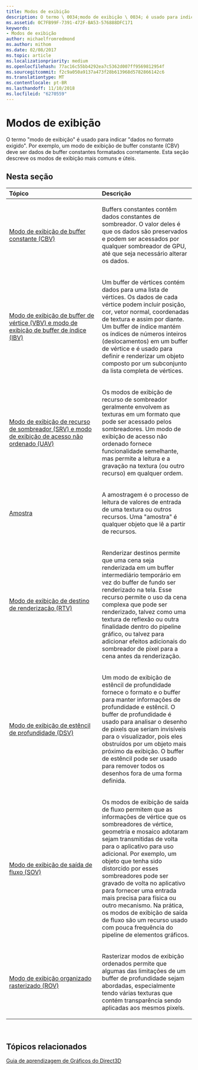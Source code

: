 ```yaml
---
title: Modos de exibição
description: O termo \ 0034;modo de exibição \ 0034; é usado para indicar \ 0034;dados no formato exigido \ 0034;. Por exemplo, um modo de exibição de buffer constante (CBV) deve ser dados de buffer constantes formatados corretamente. Esta seção descreve os modos de exibição mais comuns e úteis.
ms.assetid: 0C7FB99F-7391-472F-BA53-576888DFC171
keywords:
- Modos de exibição
author: michaelfromredmond
ms.author: mithom
ms.date: 02/08/2017
ms.topic: article
ms.localizationpriority: medium
ms.openlocfilehash: 77ac16c55bb4292ea7c5362d007ff9569812954f
ms.sourcegitcommit: f2c9a050a9137a473f28b613968d5782866142c6
ms.translationtype: MT
ms.contentlocale: pt-BR
ms.lasthandoff: 11/10/2018
ms.locfileid: "6270559"
---
```

# <a name="views"></a>Modos de exibição


O termo "modo de exibição" é usado para indicar "dados no formato exigido". Por exemplo, um modo de exibição de buffer constante (CBV) deve ser dados de buffer constantes formatados corretamente. Esta seção descreve os modos de exibição mais comuns e úteis.

## <a name="span-idin-this-sectionspanin-this-section"></a><span id="in-this-section"></span>Nesta seção


<table>
<colgroup>
<col width="50%" />
<col width="50%" />
</colgroup>
<thead>
<tr class="header">
<th align="left">Tópico</th>
<th align="left">Descrição</th>
</tr>
</thead>
<tbody>
<tr class="odd">
<td align="left"><p><a href="constant-buffer-view--cbv-.md">Modo de exibição de buffer constante (CBV)</a></p></td>
<td align="left"><p>Buffers constantes contêm dados constantes de sombreador. O valor deles é que os dados são preservados e podem ser acessados por qualquer sombreador de GPU, até que seja necessário alterar os dados.</p></td>
</tr>
<tr class="even">
<td align="left"><p><a href="vertex-buffer-view--vbv-.md">Modo de exibição de buffer de vértice (VBV) e modo de exibição de buffer de índice (IBV)</a></p></td>
<td align="left"><p>Um buffer de vértices contém dados para uma lista de vértices. Os dados de cada vértice podem incluir posição, cor, vetor normal, coordenadas de textura e assim por diante. Um buffer de índice mantém os índices de números inteiros (deslocamentos) em um buffer de vértice e é usado para definir e renderizar um objeto composto por um subconjunto da lista completa de vértices.</p></td>
</tr>
<tr class="odd">
<td align="left"><p><a href="shader-resource-view--srv-.md">Modo de exibição de recurso de sombreador (SRV) e modo de exibição de acesso não ordenado (UAV)</a></p></td>
<td align="left"><p>Os modos de exibição de recurso de sombreador geralmente envolvem as texturas em um formato que pode ser acessado pelos sombreadores. Um modo de exibição de acesso não ordenado fornece funcionalidade semelhante, mas permite a leitura e a gravação na textura (ou outro recurso) em qualquer ordem.</p></td>
</tr>
<tr class="even">
<td align="left"><p><a href="sampler.md">Amostra</a></p></td>
<td align="left"><p>A amostragem é o processo de leitura de valores de entrada de uma textura ou outros recursos. Uma &quot;amostra&quot; é qualquer objeto que lê a partir de recursos.</p></td>
</tr>
<tr class="odd">
<td align="left"><p><a href="render-target-view--rtv-.md">Modo de exibição de destino de renderização (RTV)</a></p></td>
<td align="left"><p>Renderizar destinos permite que uma cena seja renderizada em um buffer intermediário temporário em vez do buffer de fundo ser renderizado na tela. Esse recurso permite o uso da cena complexa que pode ser renderizado, talvez como uma textura de reflexão ou outra finalidade dentro do pipeline gráfico, ou talvez para adicionar efeitos adicionais do sombreador de pixel para a cena antes da renderização.</p></td>
</tr>
<tr class="even">
<td align="left"><p><a href="depth-stencil-view--dsv-.md">Modo de exibição de estêncil de profundidade (DSV)</a></p></td>
<td align="left"><p>Um modo de exibição de estêncil de profundidade fornece o formato e o buffer para manter informações de profundidade e estêncil. O buffer de profundidade é usado para analisar o desenho de pixels que seriam invisíveis para o visualizador, pois eles obstruídos por um objeto mais próximo da exibição. O buffer de estêncil pode ser usado para remover todos os desenhos fora de uma forma definida.</p></td>
</tr>
<tr class="odd">
<td align="left"><p><a href="stream-output-view--sov-.md">Modo de exibição de saída de fluxo (SOV)</a></p></td>
<td align="left"><p>Os modos de exibição de saída de fluxo permitem que as informações de vértice que os sombreadores de vértice, geometria e mosaico adotaram sejam transmitidas de volta para o aplicativo para uso adicional. Por exemplo, um objeto que tenha sido distorcido por esses sombreadores pode ser gravado de volta no aplicativo para fornecer uma entrada mais precisa para física ou outro mecanismo. Na prática, os modos de exibição de saída de fluxo são um recurso usado com pouca frequência do pipeline de elementos gráficos.</p></td>
</tr>
<tr class="even">
<td align="left"><p><a href="rasterizer-ordered-view--rov-.md">Modo de exibição organizado rasterizado (ROV)</a></p></td>
<td align="left"><p>Rasterizar modos de exibição ordenados permite que algumas das limitações de um buffer de profundidade sejam abordadas, especialmente tendo várias texturas que contém transparência sendo aplicadas aos mesmos pixels.</p></td>
</tr>
</tbody>
</table>

 

## <a name="span-idrelated-topicsspanrelated-topics"></a><span id="related-topics"></span>Tópicos relacionados


[Guia de aprendizagem de Gráficos do Direct3D](index.md)

 

 




